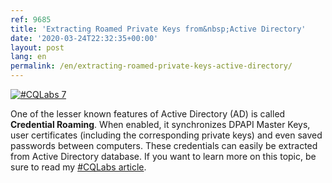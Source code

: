 ```yaml
---
ref: 9685
title: 'Extracting Roamed Private Keys from&nbsp;Active Directory'
date: '2020-03-24T22:32:35+00:00'
layout: post
lang: en
permalink: /en/extracting-roamed-private-keys-active-directory/
---
```


[![#CQLabs 7](https://4f2bcn3u2m2u2z7ghc17a5jm-wpengine.netdna-ssl.com/wp-content/uploads/2020/03/cq_labs_7_ver4.png)](https://cqureacademy.com/blog/extracting-roamed-private-keys)

One of the lesser known features of Active Directory (AD) is called **Credential Roaming**. When enabled, it synchronizes DPAPI Master Keys, user certificates (including the corresponding private keys) and even saved passwords between computers. These credentials can easily be extracted from Active Directory database. If you want to learn more on this topic, be sure to read my [\#CQLabs article](https://cqureacademy.com/blog/extracting-roamed-private-keys).